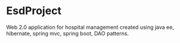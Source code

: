 # EsdProject
Web 2.0 application for hospital management created using java ee, hibernate, spring mvc, spring boot, DAO patterns.
